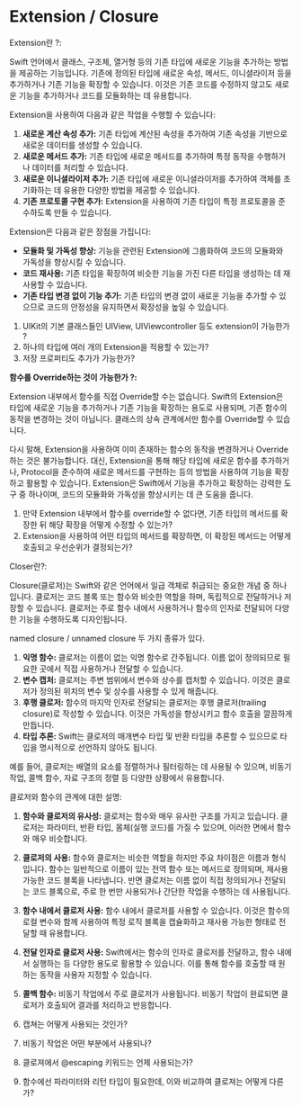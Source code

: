 # Extension / Closure

Extension란 ?:

 Swift 언어에서 클래스, 구조체, 열거형 등의 기존 타입에 새로운 기능을 추가하는 방법을 제공하는 기능입니다. 기존에 정의된 타입에 새로운 속성, 메서드, 이니셜라이저 등을 추가하거나 기존 기능을 확장할 수 있습니다. 이것은 기존 코드를 수정하지 않고도 새로운 기능을 추가하거나 코드를 모듈화하는 데 유용합니다.

Extension을 사용하여 다음과 같은 작업을 수행할 수 있습니다:

1. **새로운 계산 속성 추가:** 기존 타입에 계산된 속성을 추가하여 기존 속성을 기반으로 새로운 데이터를 생성할 수 있습니다.
2. **새로운 메서드 추가:** 기존 타입에 새로운 메서드를 추가하여 특정 동작을 수행하거나 데이터를 처리할 수 있습니다.
3. **새로운 이니셜라이저 추가:** 기존 타입에 새로운 이니셜라이저를 추가하여 객체를 초기화하는 데 유용한 다양한 방법을 제공할 수 있습니다.
4. **기존 프로토콜 구현 추가:** Extension을 사용하여 기존 타입이 특정 프로토콜을 준수하도록 만들 수 있습니다.

Extension은 다음과 같은 장점을 가집니다:

- **모듈화 및 가독성 향상:** 기능을 관련된 Extension에 그룹화하여 코드의 모듈화와 가독성을 향상시킬 수 있습니다.
- **코드 재사용:** 기존 타입을 확장하여 비슷한 기능을 가진 다른 타입을 생성하는 데 재사용할 수 있습니다.
- **기존 타입 변경 없이 기능 추가:** 기존 타입의 변경 없이 새로운 기능을 추가할 수 있으므로 코드의 안정성을 유지하면서 확장성을 높일 수 있습니다.
1. UIKit의 기본 클래스들인 UIView, UIViewcontroller 등도 extension이 가능한가 ?
2. 하나의 타입에 여러 개의 Extension을 적용할 수 있는가?
3. 저장 프로퍼티도 추가가 가능한가? 

**함수를 Override하는 것이 가능한가 ?:**

Extension 내부에서 함수를 직접 Override할 수는 없습니다. Swift의 Extension은 타입에 새로운 기능을 추가하거나 기존 기능을 확장하는 용도로 사용되며, 기존 함수의 동작을 변경하는 것이 아닙니다. 클래스의 상속 관계에서만 함수를 Override할 수 있습니다.

다시 말해, Extension을 사용하여 이미 존재하는 함수의 동작을 변경하거나 Override하는 것은 불가능합니다. 대신, Extension을 통해 해당 타입에 새로운 함수를 추가하거나, Protocol을 준수하여 새로운 메서드를 구현하는 등의 방법을 사용하여 기능을 확장하고 활용할 수 있습니다. Extension은 Swift에서 기능을 추가하고 확장하는 강력한 도구 중 하나이며, 코드의 모듈화와 가독성을 향상시키는 데 큰 도움을 줍니다.

1. 만약 Extension 내부에서 함수를 override할 수 없다면, 기존 타입의 메서드를 확장한 뒤 해당 확장을 어떻게 수정할 수 있는가?
2. Extension을 사용하여 어떤 타입의 메서드를 확장하면, 이 확장된 메서드는 어떻게 호출되고 우선순위가 결정되는가?

Closer란?:

Closure(클로저)는 Swift와 같은 언어에서 일급 객체로 취급되는 중요한 개념 중 하나입니다. 클로저는 코드 블록 또는 함수와 비슷한 역할을 하며, 독립적으로 전달하거나 저장할 수 있습니다. 클로저는 주로 함수 내에서 사용하거나 함수의 인자로 전달되어 다양한 기능을 수행하도록 디자인됩니다.

named closure / unnamed closure 두 가지 종류가 있다.

1. **익명 함수:** 클로저는 이름이 없는 익명 함수로 간주됩니다. 이름 없이 정의되므로 필요한 곳에서 직접 사용하거나 전달할 수 있습니다.
2. **변수 캡처:** 클로저는 주변 범위에서 변수와 상수를 캡처할 수 있습니다. 이것은 클로저가 정의된 위치의 변수 및 상수를 사용할 수 있게 해줍니다.
3. **후행 클로저:** 함수의 마지막 인자로 전달되는 클로저는 후행 클로저(trailing closure)로 작성할 수 있습니다. 이것은 가독성을 향상시키고 함수 호출을 깔끔하게 만듭니다.
4. **타입 추론:** Swift는 클로저의 매개변수 타입 및 반환 타입을 추론할 수 있으므로 타입을 명시적으로 선언하지 않아도 됩니다.

예를 들어, 클로저는 배열의 요소를 정렬하거나 필터링하는 데 사용될 수 있으며, 비동기 작업, 콜백 함수, 자료 구조의 정렬 등 다양한 상황에서 유용합니다.

클로저와 함수의 관계에 대한 설명:

1. **함수와 클로저의 유사성:** 클로저는 함수와 매우 유사한 구조를 가지고 있습니다. 클로저는 파라미터, 반환 타입, 몸체(실행 코드)를 가질 수 있으며, 이러한 면에서 함수와 매우 비슷합니다.
2. **클로저의 사용:** 함수와 클로저는 비슷한 역할을 하지만 주요 차이점은 이름과 형식입니다. 함수는 일반적으로 이름이 있는 전역 함수 또는 메서드로 정의되며, 재사용 가능한 코드 블록을 나타냅니다. 반면 클로저는 이름 없이 직접 정의되거나 전달되는 코드 블록으로, 주로 한 번만 사용되거나 간단한 작업을 수행하는 데 사용됩니다.
3. **함수 내에서 클로저 사용:** 함수 내에서 클로저를 사용할 수 있습니다. 이것은 함수의 로컬 변수와 함께 사용하여 특정 로직 블록을 캡슐화하고 재사용 가능한 형태로 전달할 때 유용합니다.
4. **전달 인자로 클로저 사용:** Swift에서는 함수의 인자로 클로저를 전달하고, 함수 내에서 실행하는 등 다양한 용도로 활용할 수 있습니다. 이를 통해 함수를 호출할 때 원하는 동작을 사용자 지정할 수 있습니다.
5. **콜백 함수:** 비동기 작업에서 주로 클로저가 사용됩니다. 비동기 작업이 완료되면 클로저가 호출되어 결과를 처리하고 반응합니다.

 1.  캡쳐는 어떻게 사용되는 것인가?

1. 비동기 작업은 어떤 부분에서 사용되나?
2. 클로져에서 @escaping 키워드는 언제 사용되는가?
3. 함수에선 파라미터와 리턴 타입이 필요한데, 이와 비교하여 클로져는 어떻게 다른가?